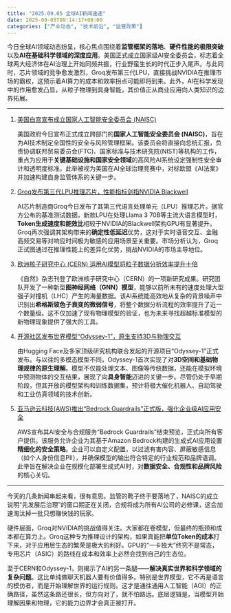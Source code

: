 ```yaml
---
title: "2025.09.05 全球AI新闻速递"
date: 2025-09-05T09:14:17+08:00
categories: ["产业动态", "技术前沿", "监管政策"]
---
```


今日全球AI领域动态纷呈，核心焦点围绕着**监管框架的落地**、**硬件性能的极限突破**以及**AI在基础科学领域的深度应用**。美国正式成立国家级AI安全委员会，标志着全球两大经济体在AI治理上开始同频共振，行业野蛮生长的时代正步入尾声。与此同时，芯片领域的竞争愈发激烈，Groq发布第三代LPU，直接挑战NVIDIA在推理市场的霸权，这预示着AI算力的成本和效率拐点可能即将到来。此外，AI在科学发现中的作用愈发凸显，从粒子物理到具身智能，其价值正从商业应用向人类知识的边界拓展。

---

1.  [美国白宫宣布成立国家人工智能安全委员会 (NAISC)](https://www.whitehouse.gov/briefing-room/statements-releases/2025/09/05/fact-sheet-president-biden-announces-national-ai-safety-commission/)

    美国政府今日宣布正式成立跨部门的**国家人工智能安全委员会 (NAISC)**，旨在为AI技术制定全国性的安全与风险管理框架。该委员会将直接向总统汇报，负责协调联邦贸易委员会(FTC)、国家标准与技术研究院(NIST)等机构的工作，重点为应用于**关键基础设施和国家安全领域**的高风险AI系统设定强制性安全审计和透明度标准。此举被视为美国在AI全球治理竞赛中，对标欧盟《AI法案》并加速构建自身监管体系的关键一步。


2.  [Groq发布第三代LPU推理芯片，性能指标剑指NVIDIA Blackwell](https://groq.com/press/groq-launches-lpu-gen3/)

    AI芯片制造商Groq今日发布了其第三代语言处理单元（LPU）推理芯片。据官方公布的基准测试数据，新款LPU在处理Llama 3 70B等主流大语言模型时，**Token生成速度和能效比**相较于NVIDIA的Blackwell架构GPU有显著提升。Groq再次强调其架构带来的**确定性低延迟**优势，这对于实时语音交互、金融高频交易等对响应时间极为敏感的应用场景至关重要。市场分析认为，Groq正试图通过在推理性能上的差异化优势，挑战NVIDIA的市场主导地位。


3.  [欧洲核子研究中心 (CERN) 运用AI模型将粒子数据分析效率提升十倍](https://home.cern/news/press-release/computing/cern-leverages-ai-accelerate-particle-data-analysis)

    《自然》杂志刊登了欧洲核子研究中心（CERN）的一项新研究成果。研究团队开发了一种新型**图神经网络（GNN）模型**，能够以前所未有的速度处理大型强子对撞机（LHC）产生的海量数据。该AI系统能高效地从复杂的背景噪声中识别出**希格斯玻色子衰变的微弱信号**，将整个数据分析流程的效率提升了近一个数量级。这不仅加速了现有物理模型的验证，也为未来寻找超越标准模型的新物理现象提供了强大的工具。


4.  [开源社区发布世界模型“Odyssey-1”，原生支持3D与物理交互](https://huggingface.co/papers/2509.01234)

    由Hugging Face及多家顶级研究机构联合发起的开源项目“Odyssey-1”正式发布。与以往的多模态模型不同，Odyssey-1首次实现了对**3D空间和基础物理规律的原生理解**。模型不仅能处理文本、图像等传统数据，还能在模拟环境中预测物体的交互结果，展现了向**具身智能**迈进的关键一步。尽管仍处于早期阶段，但其开放的模型架构和训练数据集，预计将极大催化机器人、自动驾驶和工业仿真领域的技术创新。


5.  [亚马逊云科技(AWS)推出“Bedrock Guardrails”正式版，强化企业级AI应用安全](https://aws.amazon.com/blogs/aws/bedrock-guardrails-now-generally-available/)

    AWS宣布其AI安全与合规服务“Bedrock Guardrails”结束预览，正式向所有客户提供。该服务允许企业为其基于Amazon Bedrock构建的生成式AI应用设置**精细化的安全策略**。企业可以自定义配置，以过滤有害内容、屏蔽敏感信息（如个人身份信息PII），并确保模型的输出符合特定的行业规范和品牌语调。此举旨在解决企业在规模化部署生成式AI时，对**数据安全、合规性和品牌风险**的核心关切。

---

今天的几条新闻串起来看，很有意思。监管的靴子终于要落地了，NAISC的成立说明“先发展后治理”的窗口期正在关闭，合规将成为所有AI公司的必修课，这会加速淘汰掉一批只想赚快钱的玩家。

硬件层面，Groq对NVIDIA的挑战值得关注。大家都在卷模型，但最终的瓶颈和成本都在算力上。Groq这种专为推理设计的架构，如果真能把**单位Token的成本**打下来，对于应用层生态的繁荣是极大的利好。GPU的“一卡独大”终究不是常态，专用芯片（ASIC）的路线在成本和效率上必然会找到自己的生态位。

至于CERN和Odyssey-1，则揭示了AI的另一条腿——**解决真实世界和科学领域的复杂问题**。这比单纯做聊天机器人要有价值得多。特别是世界模型，它不再是语言的模仿者，而是开始理解世界的运行规则。这才是通往通用人工智能（AGI）的正确路径，虽然这条路还很长，但方向对了，就不怕路远。底层逻辑是，当模型开始理解因果和物理，它的能力边界才会真正被打开。